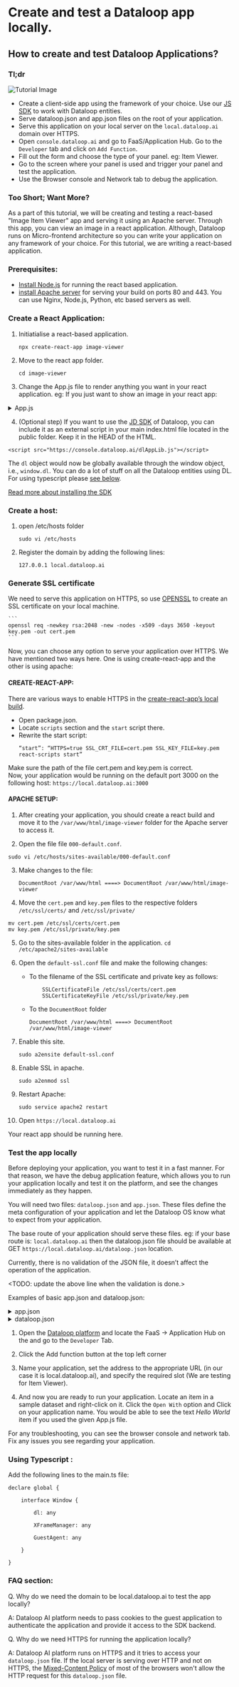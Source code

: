 # Create and test a Dataloop app locally.

## How to create and test Dataloop Applications?

### Tl;dr

![Tutorial Image](https://raw.githubusercontent.com/dataloop-ai/dtlpy-documentation/development/assets/apps/app_testing_tutorial.gif "Tutorial Image")


- Create a client-side app using the framework of your choice. Use our [JS SDK](https://dtlpy-documentation.redoc.ly/resources/dtljs/) to work with Dataloop entities.
- Serve dataloop.json and app.json files on the root of your application.
- Serve this application on your local server on the `local.dataloop.ai` domain over HTTPS.
- Open `console.dataloop.ai` and go to FaaS/Application Hub. Go to the `Developer` tab and click on `Add Function`.
- Fill out the form and choose the type of your panel. eg: Item Viewer.
- Go to the screen where your panel is used and trigger your panel and test the application.
- Use the Browser console and Network tab to debug the application.


### Too Short; Want More?

As a part of this tutorial, we will be creating and testing a react-based "Image Item Viewer" app and serving it using an Apache server. Through this app, you can view an image in a react application. Although, Dataloop runs on Micro-frontend architecture so you can write your application on any framework of your choice. For this tutorial, we are writing a react-based application.

### Prerequisites:
- [Install Node.js](https://www.digitalocean.com/community/tutorials/how-to-install-node-js-on-ubuntu-20-04) for running the react based application.
- [install Apache server](https://ubuntu.com/tutorials/install-and-configure-apache#2-installing-apache) for serving your build on ports 80 and 443. You can use Nginx, Node.js, Python, etc based servers as well.

### Create a React Application:

1. Initiatialise a react-based application.
    ```
    npx create-react-app image-viewer
    ```
2. Move to the react app folder.
    ```
    cd image-viewer
    ```
3. Change the App.js file to render anything you want in your react application. eg: If you just want to show an image in your react app:

<details>
    <summary>App.js</summary>

```
import './App.css';
import { useEffect, useState } from 'react';

function App() {
  const [ img, setImage ] = useState('');
  const [ width, setWidth ] = useState(0);
  const [ height, setHeight ] = useState(0);

  const handleFetch = async () => {
    const item = await window.dl.items.get()
    const stream = await window.dl.items.stream(item.stream)
    const width = item.metadata?.system.width
    const height = item.metadata?.system.height;
    setHeight(height)
    setWidth(width)
    setImage(stream)
  }

  useEffect(() => {
   const init = async function() {
    await window.dl.init()
    await window.dl.on('ready', async () => {
        console.log('ready')
        await handleFetch()
    })
  }
  init()
  }, []);

  return (
    <div className="App">
      <header className="App-header">
        <h1>
          Hello World
        </h1>
        <div>
          <img alt="item" src={img} height={height} width={width}>
          </img>
        </div>
      </header>
    </div>
  );
}

export default App;
```

</details>

4. (Optional step) If you want to use the [JD SDK](https://dtlpy-documentation.redoc.ly/resources/dtljs/) of Dataloop, you can include it as an external script in your main index.html file located in the public folder. Keep it in the HEAD of the HTML.

```
<script src="https://console.dataloop.ai/dlAppLib.js"></script>
```

The `dl` object would now be globally available through the window object, i.e., `window.dl`. You can do a lot of stuff on all the Dataloop entities using DL. For using typescript please [see below](#typescript).

[Read more about installing the SDK](https://dtlpy-documentation.redoc.ly/resources/dtljs/xframe/)


### Create a host:

1. open /etc/hosts folder
    ```
    sudo vi /etc/hosts
    ```
2. Register the domain by adding the following lines:
    ```
    127.0.0.1 local.dataloop.ai
    ```


### Generate SSL certificate

We need to serve this application on HTTPS, so use [OPENSSL](https://www.ibm.com/docs/en/api-connect/2018.x?topic=overview-generating-self-signed-certificate-using-openssl) to create an SSL certificate on your local machine.

    ```
    openssl req -newkey rsa:2048 -new -nodes -x509 -days 3650 -keyout key.pem -out cert.pem
    ```

Now, you can choose any option to serve your application over  HTTPS. We have mentioned two ways here. One is using create-react-app and the other is using apache:


#### CREATE-REACT-APP:

There are various ways to enable HTTPS in the [create-react-app’s local build](https://create-react-app.dev/docs/using-https-in-development/#linux-macos-bash-1
).

- Open package.json.
- Locate `scripts` section and the `start` script there.
- Rewrite the start script:
    ```
    “start”: “HTTPS=true SSL_CRT_FILE=cert.pem SSL_KEY_FILE=key.pem react-scripts start”
    ```

Make sure the path of the file cert.pem and key.pem is correct.        
Now, your application would be running on the default port 3000 on the following host:
`https://local.dataloop.ai:3000`

#### APACHE SETUP:

1. After creating your application, you should create a react build and move it to the `/var/www/html/image-viewer` folder for the Apache server to access it.

2. Open the file file `000-default.conf`.
```
sudo vi /etc/hosts/sites-available/000-default.conf
```

3. Make changes to the file:

    ```
    DocumentRoot /var/www/html ====> DocumentRoot /var/www/html/image-viewer
    ```


4. Move the `cert.pem` and `key.pem` files to the respective folders `/etc/ssl/certs/` and `/etc/ssl/private/`

```
mv cert.pem /etc/ssl/certs/cert.pem
mv key.pem /etc/ssl/private/key.pem
```

5. Go to the sites-available folder in the application.
```cd /etc/apache2/sites-available```


6. Open the `default-ssl.conf` file and make the following changes:
    - To the filename of the SSL certificate and private key as follows:
        ```
            SSLCertificateFile /etc/ssl/certs/cert.pem
            SSLCertificateKeyFile /etc/ssl/private/key.pem
        ```

    - To the `DocumentRoot` folder
        ```
        DocumentRoot /var/www/html ====> DocumentRoot /var/www/html/image-viewer
        ```

7. Enable this site.
    ```
    sudo a2ensite default-ssl.conf
    ```

8. Enable SSL in apache.
    ```
    sudo a2enmod ssl
    ```

9. Restart Apache:
    ```
    sudo service apache2 restart
    ```

10. Open `https://local.dataloop.ai`

Your react app should be running here.

### Test the app locally

Before deploying your application, you want to test it in a fast manner. For that reason, we have the debug application feature, which allows you to run your application locally and test it on the platform, and see the changes immediately as they happen.

You will need two files: `dataloop.json` and `app.json`. These files define the meta configuration of your application and let the Dataloop OS know what to expect from your application.

The base route of your application should serve these files.
eg: if your base route is: `local.dataloop.ai` then the dataloop.json file should be available at GET `https://local.dataloop.ai/dataloop.json` location.

Currently, there is no validation of the JSON file, it doesn’t affect the operation of the application.

<TODO: update the above line when the validation is done.>

Examples of basic app.json and dataloop.json:

<details>
    <summary>app.json</summary>

```
{

  "components": {

    "panels": [

      {

        "name": "preview-modality",

        "minRole": "annotator",

        "supportedSlots": [

          {

            "type": "itemSidePanel",

            "configuration": {

              "route": []

            }

          }

        ],

        "conditions": {

          "resources": []

        },

        "icon": "icon-dl-sdk-documentation",

        "metadata": {},

        "defaultSettings": {

        }

      }

    ]

  }

}
```

</details>



<details>
    <summary>dataloop.json</summary>

```
{
    "name": "item-viewer",
    "description": "Dataloop's image zoom viewer",
    "categories": [
        "viewer"
    ],
    "icon": "",
    "scope": "project",
    "components": {
        "panels": [
            {
                "name": "zoom-item-viewer",
                "supportedSlots": [
                    {
                        "type": "itemViewer",
                        "configuration": {
                            "layout": {
                                "leftBar": false,
                                "rightBar": false,
                                "bottomBar": false
                            },
                            "route": [ "/index.html" ]
                        }
                    }
                ],
                "conditions": {
                    "resources": [
                        {
                            "entityType": "item",
                            "filter": {
                                "metadata.system.mimetype": "image/*"
                            }
                        }
                    ]
                }
            }
        ]
    }
}
```

</details>


1. Open the [Dataloop platform](console.dataloop.ai) and locate the FaaS -> Application Hub on the and go to the `Developer` Tab.

2. Click the Add function button at the top left corner

3. Name your application, set the address to the appropriate URL (in our case it is local.dataloop.ai), and specify the required slot (We are testing for Item Viewer).

4. And now you are ready to run your application. Locate an item in a sample dataset and right-click on it. Click the `Open With` option and Click on your application name. You would be able to see the text *Hello World* item if you used the given App.js file.

For any troubleshooting, you can see the browser console and network tab. Fix any issues you see regarding your application.


### <a name="typescript"> Using Typescript </a> :

Add the following lines to the main.ts file:

```
declare global {

    interface Window {

        dl: any

        XFrameManager: any

        GuestAgent: any

    }

}
```

### FAQ section:

Q. Why do we need the domain to be local.dataloop.ai to test the app locally?    

A: Dataloop AI platform needs to pass cookies to the guest application to authenticate the application and provide it access to the SDK backend.


Q. Why do we need HTTPS for running the application locally?    

A: Dataloop AI platform runs on HTTPS and it tries to access your `dataloop.json` file. If the local server is serving over HTTP and not on HTTPS, the [Mixed-Content Policy](https://developer.mozilla.org/en-US/docs/Web/Security/Mixed_content#loading_locally_delivered_mixed-resources) of most of the browsers won't allow the HTTP request for this `dataloop.json` file.






